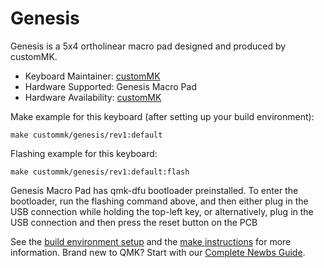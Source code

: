 # Genesis

Genesis is a 5x4 ortholinear macro pad designed and produced by customMK. 

* Keyboard Maintainer: [customMK](https://github.com/customMK)
* Hardware Supported: Genesis Macro Pad
* Hardware Availability: [customMK](https://shop.custommk.com/products/genesis_macropad)

Make example for this keyboard (after setting up your build environment):

    make custommk/genesis/rev1:default

Flashing example for this keyboard:

    make custommk/genesis/rev1:default:flash

Genesis Macro Pad has qmk-dfu bootloader preinstalled. To enter the bootloader, run the flashing command above, and then either plug in the USB connection while holding the top-left key, or alternatively, plug in the USB connection and then press the reset button on the PCB

See the [build environment setup](https://docs.qmk.fm/#/getting_started_build_tools) and the [make instructions](https://docs.qmk.fm/#/getting_started_make_guide) for more information. Brand new to QMK? Start with our [Complete Newbs Guide](https://docs.qmk.fm/#/newbs).
